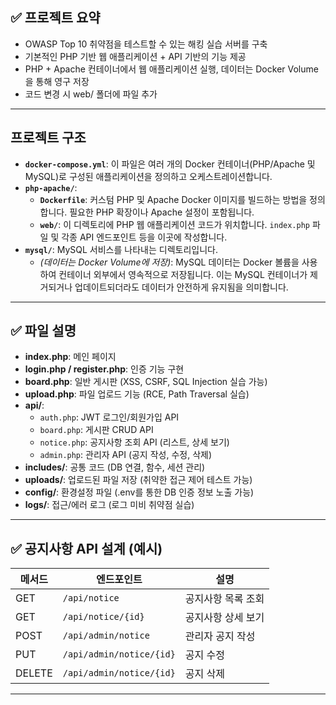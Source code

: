 
## ✅ 프로젝트 요약	
- OWASP Top 10 취약점을 테스트할 수 있는 해킹 실습 서버를 구축
- 기본적인 PHP 기반 웹 애플리케이션 + API 기반의 기능 제공
- PHP + Apache 컨테이너에서 웹 애플리케이션 실행, 데이터는 Docker Volume을 통해 영구 저장
- 코드 변경 시 web/ 폴더에 파일 추가

---
## 프로젝트 구조

* **`docker-compose.yml`**: 이 파일은 여러 개의 Docker 컨테이너(PHP/Apache 및 MySQL)로 구성된 애플리케이션을 정의하고 오케스트레이션합니다.
* **`php-apache/`**:
    * **`Dockerfile`**: 커스텀 PHP 및 Apache Docker 이미지를 빌드하는 방법을 정의합니다. 필요한 PHP 확장이나 Apache 설정이 포함됩니다.
    * **`web/`**: 이 디렉토리에 PHP 웹 애플리케이션 코드가 위치합니다. `index.php` 파일 및 각종 API 엔드포인트 등을 이곳에 작성합니다.
* **`mysql/`**: MySQL 서비스를 나타내는 디렉토리입니다.
    * *(데이터는 Docker Volume에 저장)*: MySQL 데이터는 Docker 볼륨을 사용하여 컨테이너 외부에서 영속적으로 저장됩니다. 이는 MySQL 컨테이너가 제거되거나 업데이트되더라도 데이터가 안전하게 유지됨을 의미합니다.


---


## ✅ 파일 설명
- **index.php**: 메인 페이지
- **login.php / register.php**: 인증 기능 구현
- **board.php**: 일반 게시판 (XSS, CSRF, SQL Injection 실습 가능)
- **upload.php**: 파일 업로드 기능 (RCE, Path Traversal 실습)
- **api/**:
  - `auth.php`: JWT 로그인/회원가입 API
  - `board.php`: 게시판 CRUD API
  - `notice.php`: 공지사항 조회 API (리스트, 상세 보기)
  - `admin.php`: 관리자 API (공지 작성, 수정, 삭제)
- **includes/**: 공통 코드 (DB 연결, 함수, 세션 관리)
- **uploads/**: 업로드된 파일 저장 (취약한 접근 제어 테스트 가능)
- **config/**: 환경설정 파일 (.env를 통한 DB 인증 정보 노출 가능)
- **logs/**: 접근/에러 로그 (로그 미비 취약점 실습)

---

## ✅ 공지사항 API 설계 (예시)

| 메서드 | 엔드포인트       | 설명 |
|--------|-----------------|------|
| GET    | `/api/notice`  | 공지사항 목록 조회 |
| GET    | `/api/notice/{id}` | 공지사항 상세 보기 |
| POST   | `/api/admin/notice` | 관리자 공지 작성 |
| PUT    | `/api/admin/notice/{id}` | 공지 수정 |
| DELETE | `/api/admin/notice/{id}` | 공지 삭제 |

---